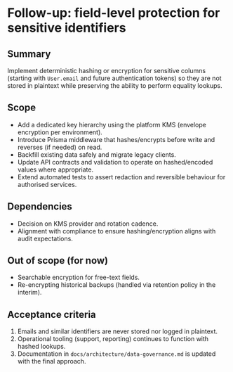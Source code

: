 # Follow-up: field-level protection for sensitive identifiers

## Summary
Implement deterministic hashing or encryption for sensitive columns (starting with `User.email` and future authentication tokens) so they are not stored in plaintext while preserving the ability to perform equality lookups.

## Scope

* Add a dedicated key hierarchy using the platform KMS (envelope encryption per environment).
* Introduce Prisma middleware that hashes/encrypts before write and reverses (if needed) on read.
* Backfill existing data safely and migrate legacy clients.
* Update API contracts and validation to operate on hashed/encoded values where appropriate.
* Extend automated tests to assert redaction and reversible behaviour for authorised services.

## Dependencies

* Decision on KMS provider and rotation cadence.
* Alignment with compliance to ensure hashing/encryption aligns with audit expectations.

## Out of scope (for now)

* Searchable encryption for free-text fields.
* Re-encrypting historical backups (handled via retention policy in the interim).

## Acceptance criteria

1. Emails and similar identifiers are never stored nor logged in plaintext.
2. Operational tooling (support, reporting) continues to function with hashed lookups.
3. Documentation in `docs/architecture/data-governance.md` is updated with the final approach.
